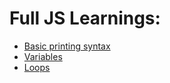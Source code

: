 # Full JS Learnings: 
- [Basic printing syntax](https://github.com/Glorycs29/My_Learnings/blob/main/JavaScript/Intro.js)
- [Variables](https://github.com/Glorycs29/My_Learnings/tree/main/JavaScript/Variable)
- [Loops]()
 
